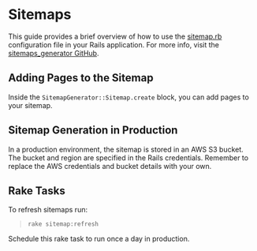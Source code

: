 # Sitemaps

This guide provides a brief overview of how to use the [sitemap.rb](https://github.com/danielpaul/RapidRails/blob/main/config/sitemap.rb) configuration file in your Rails application. For more info, visit the [sitemaps_generator GitHub](https://github.com/kjvarga/sitemap_generator).

## Adding Pages to the Sitemap

Inside the `SitemapGenerator::Sitemap.create` block, you can add pages to your sitemap.

## Sitemap Generation in Production

In a production environment, the sitemap is stored in an AWS S3 bucket. The bucket and region are specified in the Rails credentials. Remember to replace the AWS credentials and bucket details with your own.

## Rake Tasks

To refresh sitemaps run:

> `rake sitemap:refresh`

Schedule this rake task to run once a day in production.
